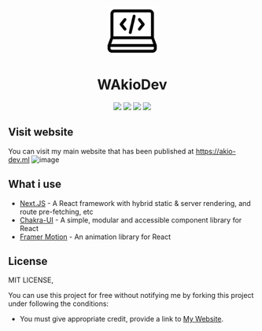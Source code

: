 <div align="center">
    <img src="https://github.com/YoruAkio/Akio-Website/blob/main/public/favicon.png" width="100">
    <h1>
        <strong>WAkioDev</strong>
    </h1>
    <img src="https://img.shields.io/badge/Next.JS-61DBFB?logo=mext.js&logoColor=white&style=for-the-badge">
    <img src="https://img.shields.io/github/stars/YoruAkio/WAkioDev.svg?logo=github&style=for-the-badge">
    <img src="https://img.shields.io/github/last-commit/YoruAkio/WAkioDev.dev?style=for-the-badge">
    <img src="https://img.shields.io/website-up-down-green-red/https/akio-dev.ml.svg?logo=webpack&logoColor=white&style=for-the-badge">
</div>

## Visit website
You can visit my main website that has been published at https://akio-dev.ml
![image](https://user-images.githubusercontent.com/97880708/228973042-9f1a7646-a4c6-480e-aa03-44102c0e8a14.png)

## What i use
- [Next.JS](https://nextjs.org) - A React framework with hybrid static & server rendering, and route pre-fetching, etc
- [Chakra-UI](https://chakra-ui.com) - A simple, modular and accessible component library for React
- [Framer Motion](https://framer.com) - An animation library for React

## License
MIT LICENSE,

You can use this project for free without notifying me by forking this project under following the conditions:
- You must give appropriate credit, provide a link to [My Website](https://akio-dev.ml).
